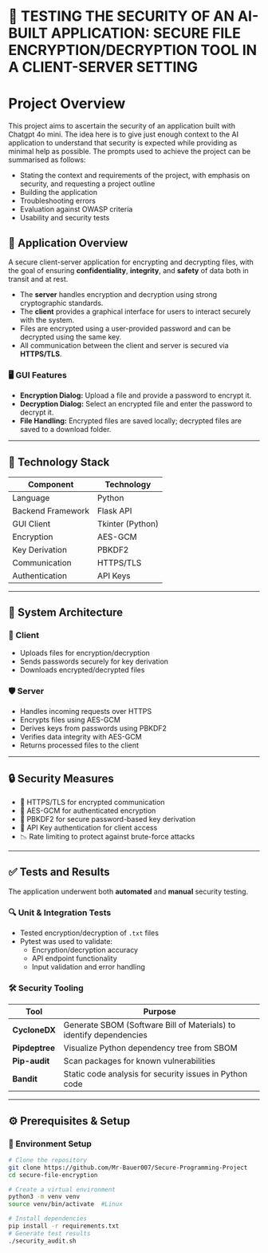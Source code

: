 # 🔐 TESTING THE SECURITY OF AN AI-BUILT APPLICATION: SECURE FILE ENCRYPTION/DECRYPTION TOOL IN A CLIENT-SERVER SETTING

# Project Overview

This project aims to ascertain the security of an application built with Chatgpt 4o mini. The idea here is to give just enough context to the AI application to understand that security is expected while providing as minimal help as possible. The prompts used to achieve the project can be summarised as follows:
- Stating the context and requirements of the project, with emphasis on security, and requesting a project outline
- Building the application
- Troubleshooting errors
- Evaluation against OWASP criteria
- Usability and security tests

## 📝 Application Overview

A secure client-server application for encrypting and decrypting files, with the goal of ensuring **confidentiality**, **integrity**, and **safety** of data both in transit and at rest.

- The **server** handles encryption and decryption using strong cryptographic standards.
- The **client** provides a graphical interface for users to interact securely with the system.
- Files are encrypted using a user-provided password and can be decrypted using the same key.
- All communication between the client and server is secured via **HTTPS/TLS**.

### 🖥️ GUI Features
- **Encryption Dialog:** Upload a file and provide a password to encrypt it.
- **Decryption Dialog:** Select an encrypted file and enter the password to decrypt it.
- **File Handling:** Encrypted files are saved locally; decrypted files are saved to a download folder.

---

## 🧱 Technology Stack

| Component           | Technology     |
|--------------------|----------------|
| Language            | Python         |
| Backend Framework   | Flask API      |
| GUI Client          | Tkinter (Python) |
| Encryption          | AES-GCM        |
| Key Derivation      | PBKDF2         |
| Communication       | HTTPS/TLS      |
| Authentication      | API Keys       |

---

## 🧭 System Architecture

### 🔗 Client
- Uploads files for encryption/decryption
- Sends passwords securely for key derivation
- Downloads encrypted/decrypted files

### 🛡️ Server
- Handles incoming requests over HTTPS
- Encrypts files using AES-GCM
- Derives keys from passwords using PBKDF2
- Verifies data integrity with AES-GCM
- Returns processed files to the client

---

## 🔒 Security Measures

- 🔐 HTTPS/TLS for encrypted communication
- 🧪 AES-GCM for authenticated encryption
- 🧬 PBKDF2 for secure password-based key derivation
- 🔑 API Key authentication for client access
- 📉 Rate limiting to protect against brute-force attacks

---

## ✅ Tests and Results

The application underwent both **automated** and **manual** security testing.

### 🔍 Unit & Integration Tests
- Tested encryption/decryption of `.txt` files
- Pytest was used to validate:
  - Encryption/decryption accuracy
  - API endpoint functionality
  - Input validation and error handling

### 🛠️ Security Tooling
| Tool           | Purpose                                                                 |
|----------------|-------------------------------------------------------------------------|
| **CycloneDX**  | Generate SBOM (Software Bill of Materials) to identify dependencies     |
| **Pipdeptree** | Visualize Python dependency tree from SBOM                              |
| **Pip-audit**  | Scan packages for known vulnerabilities                                 |
| **Bandit**     | Static code analysis for security issues in Python code                |

---

## ⚙️ Prerequisites & Setup

### 🔧 Environment Setup

```bash
# Clone the repository
git clone https://github.com/Mr-Bauer007/Secure-Programming-Project
cd secure-file-encryption

# Create a virtual environment
python3 -m venv venv
source venv/bin/activate  #Linux

# Install dependencies
pip install -r requirements.txt
# Generate test results
./security_audit.sh
